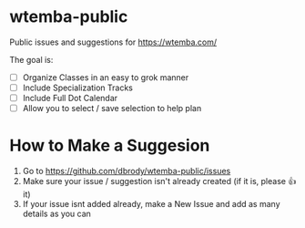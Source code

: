 # wtemba-public
Public issues and suggestions for https://wtemba.com/

The goal is:

- [ ] Organize Classes in an easy to grok manner
- [ ] Include Specialization Tracks
- [ ] Include Full Dot Calendar
- [ ] Allow you to select / save selection to help plan

# How to Make a Suggesion

1. Go to https://github.com/dbrody/wtemba-public/issues
2. Make sure your issue / suggestion isn't already created (if it is, please 👍 it)
3. If your issue isnt added already, make a New Issue and add as many details as you can
